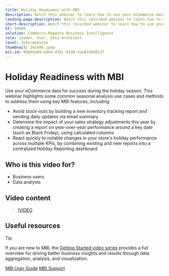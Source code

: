 ```yaml
---
title: Holiday Readiness with MBI
description: Watch this webinar to learn how to use your eCommerce data for success during the holiday season.
landing-page-description: Watch this recorded webinar to learn how to use your eCommerce data for success during the holiday season.
short-description: Watch this recorded webinar to learn how to use your eCommerce data for success during the holiday season.
kt: 10409
solution: Commerce,Magento Business Intelligence
role: Leader, User, Data Architect
level: Intermediate
thumbnail: 342496.jpeg
exl-id: 958d2e09-e4bd-4f6c-91d8-3aa83368013f
---
```

# Holiday Readiness with MBI

Use your eCommerce data for success during the holiday season. This webinar highlights some common seasonal analysis use cases and methods to address them using key MBI features, including:

- Avoid stock-outs by building a new inventory tracking report and sending daily updates via email summary
- Determine the impact of your sales strategy adjustments this year by creating a report on year-over-year performance around a key date (such as Black Friday), using calculated columns
- React quickly to notable changes in your store's holiday performance across multiple KPIs, by combining existing and new reports into a centralized Holiday Reporting dashboard

## Who is this video for?

- Business users
- Data analysts

## Video content

>[!VIDEO](https://video.tv.adobe.com/v/342496?quality=12&learn=on)

## Useful resources

>[!TIP]
>
>If you are new to MBI, the [Getting Started video series](https://experienceleague.adobe.com/docs/commerce-learn/tutorials/mbi/introduction/1-overview.html) provides a full overview for driving better business insights and results through data aggregation, analysis, and visualization.

[MBI User Guide](https://experienceleague.adobe.com/docs/commerce-business-intelligence/mbi/guide-overview.html)
[MBI Support](https://experienceleague.adobe.com/docs/commerce-knowledge-base/kb/troubleshooting/miscellaneous/mbi-service-policies.html)
